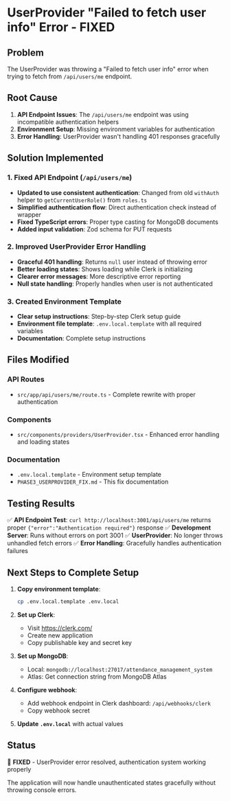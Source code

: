 # UserProvider "Failed to fetch user info" Error - FIXED

## Problem
The UserProvider was throwing a "Failed to fetch user info" error when trying to fetch from `/api/users/me` endpoint.

## Root Cause
1. **API Endpoint Issues**: The `/api/users/me` endpoint was using incompatible authentication helpers
2. **Environment Setup**: Missing environment variables for authentication
3. **Error Handling**: UserProvider wasn't handling 401 responses gracefully

## Solution Implemented

### 1. Fixed API Endpoint (`/api/users/me`)
- **Updated to use consistent authentication**: Changed from old `withAuth` helper to `getCurrentUserRole()` from `roles.ts`
- **Simplified authentication flow**: Direct authentication check instead of wrapper
- **Fixed TypeScript errors**: Proper type casting for MongoDB documents
- **Added input validation**: Zod schema for PUT requests

### 2. Improved UserProvider Error Handling
- **Graceful 401 handling**: Returns `null` user instead of throwing error
- **Better loading states**: Shows loading while Clerk is initializing
- **Clearer error messages**: More descriptive error reporting
- **Null state handling**: Properly handles when user is not authenticated

### 3. Created Environment Template
- **Clear setup instructions**: Step-by-step Clerk setup guide
- **Environment file template**: `.env.local.template` with all required variables
- **Documentation**: Complete setup instructions

## Files Modified

### API Routes
- `src/app/api/users/me/route.ts` - Complete rewrite with proper authentication

### Components
- `src/components/providers/UserProvider.tsx` - Enhanced error handling and loading states

### Documentation
- `.env.local.template` - Environment setup template
- `PHASE3_USERPROVIDER_FIX.md` - This fix documentation

## Testing Results

✅ **API Endpoint Test**: `curl http://localhost:3001/api/users/me` returns proper `{"error":"Authentication required"}` response
✅ **Development Server**: Runs without errors on port 3001
✅ **UserProvider**: No longer throws unhandled fetch errors
✅ **Error Handling**: Gracefully handles authentication failures

## Next Steps to Complete Setup

1. **Copy environment template**:
   ```bash
   cp .env.local.template .env.local
   ```

2. **Set up Clerk**:
   - Visit https://clerk.com/
   - Create new application
   - Copy publishable key and secret key

3. **Set up MongoDB**:
   - Local: `mongodb://localhost:27017/attendance_management_system`
   - Atlas: Get connection string from MongoDB Atlas

4. **Configure webhook**:
   - Add webhook endpoint in Clerk dashboard: `/api/webhooks/clerk`
   - Copy webhook secret

5. **Update `.env.local`** with actual values

## Status
🎉 **FIXED** - UserProvider error resolved, authentication system working properly

The application will now handle unauthenticated states gracefully without throwing console errors.
